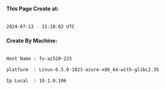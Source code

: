 
   
#### This Page Create at:

```bash

2024-07-13 - 15:18:02 UTC

```

#### Create By Machine:

```bash

Host Name : fv-az520-225

platform  : Linux-6.5.0-1023-azure-x86_64-with-glibc2.35

Ip Local  : 10.1.0.106

```

